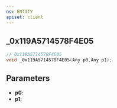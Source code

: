 ```yaml
---
ns: ENTITY
apiset: client
---
```

## _0x119A5714578F4E05

```c
// 0x119A5714578F4E05
void _0x119A5714578F4E05(Any p0,Any p1);
```


## Parameters
* **p0**:
* **p1**:



